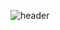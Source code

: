 ![header](https://capsule-render.vercel.app/api?type=waving&color=auto&height=300&section=header&text=KimSeHwan%20&fontSize=90)
